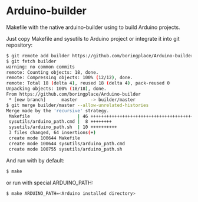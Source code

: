 # Arduino-builder
Makefile with the native arduino-builder using to build Arduino projects.

Just copy Makefile and sysutils to Arduino project or integrate it into git repository:
```bash
$ git remote add builder https://github.com/boringplace/Arduino-builder
$ git fetch builder 
warning: no common commits
remote: Counting objects: 18, done.
remote: Compressing objects: 100% (12/12), done.
remote: Total 18 (delta 4), reused 18 (delta 4), pack-reused 0
Unpacking objects: 100% (18/18), done.
From https://github.com/boringplace/Arduino-builder
 * [new branch]      master     -> builder/master
$ git merge builder/master --allow-unrelated-histories
Merge made by the 'recursive' strategy.
 Makefile                  | 46 ++++++++++++++++++++++++++++++++++++++++++++++
 sysutils/arduino_path.cmd |  8 ++++++++
 sysutils/arduino_path.sh  | 10 ++++++++++
 3 files changed, 64 insertions(+)
 create mode 100644 Makefile
 create mode 100644 sysutils/arduino_path.cmd
 create mode 100755 sysutils/arduino_path.sh
```

And run with by default:
```bash
$ make
```
or run with special ARDUINO_PATH:
```bash
$ make ARDUINO_PATH=<Arduino installed directory>
```
